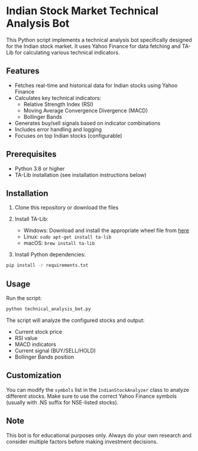 # Indian Stock Market Technical Analysis Bot

This Python script implements a technical analysis bot specifically designed for the Indian stock market. It uses Yahoo Finance for data fetching and TA-Lib for calculating various technical indicators.

## Features

- Fetches real-time and historical data for Indian stocks using Yahoo Finance
- Calculates key technical indicators:
  - Relative Strength Index (RSI)
  - Moving Average Convergence Divergence (MACD)
  - Bollinger Bands
- Generates buy/sell signals based on indicator combinations
- Includes error handling and logging
- Focuses on top Indian stocks (configurable)

## Prerequisites

- Python 3.8 or higher
- TA-Lib installation (see installation instructions below)

## Installation

1. Clone this repository or download the files
2. Install TA-Lib:
   - Windows: Download and install the appropriate wheel file from [here](https://www.lfd.uci.edu/~gohlke/pythonlibs/#ta-lib)
   - Linux: `sudo apt-get install ta-lib`
   - macOS: `brew install ta-lib`

3. Install Python dependencies:
```bash
pip install -r requirements.txt
```

## Usage

Run the script:
```bash
python technical_analysis_bot.py
```

The script will analyze the configured stocks and output:
- Current stock price
- RSI value
- MACD indicators
- Current signal (BUY/SELL/HOLD)
- Bollinger Bands position

## Customization

You can modify the `symbols` list in the `IndianStockAnalyzer` class to analyze different stocks. Make sure to use the correct Yahoo Finance symbols (usually with .NS suffix for NSE-listed stocks).

## Note

This bot is for educational purposes only. Always do your own research and consider multiple factors before making investment decisions.
